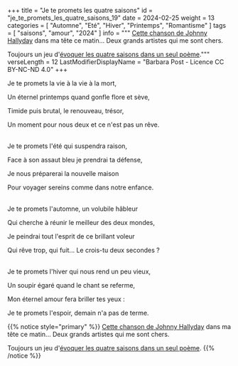+++
title = "Je te promets les quatre saisons"
id = "je_te_promets_les_quatre_saisons_19"
date = 2024-02-25
weight = 13
categories = [ "Automne", "Eté", "Hiver", "Printemps", "Romantisme" ]
tags = [ "saisons", "amour", "2024" ]
info = """
[Cette chanson de Johnny Hallyday](https://www.google.com/search?q=je+te+promets+johnny+hallyday) dans ma tête ce matin... Deux grands artistes qui me sont chers.

Toujours un jeu d'[évoquer les quatre saisons dans un seul poème](../14_quatorzieme_saison/a_la_course_aux_saisons)."""
verseLength = 12
LastModifierDisplayName = "Barbara Post - Licence CC BY-NC-ND 4.0"
+++

Je te promets la vie à la vie à la mort,

Un éternel printemps quand gonfle flore et sève,

Timide puis brutal, le renouveau, trésor,

Un moment pour nous deux et ce n'est pas un rêve.

 \
Je te promets l'été qui suspendra raison,

Face à son assaut bleu je prendrai ta défense,

Je nous préparerai la nouvelle maison

Pour voyager sereins comme dans notre enfance.

 \
Je te promets l'automne, un volubile hâbleur

Qui cherche à réunir le meilleur des deux mondes,

Je peindrai tout l'esprit de ce brillant voleur

Qui rêve trop, qui fuit... Le crois-tu deux secondes ?

 \
Je te promets l'hiver qui nous rend un peu vieux,

Un soupir égaré quand le chant se referme,

Mon éternel amour fera briller tes yeux :

Je te promets l'espoir, demain n'a pas de terme.

{{% notice style="primary" %}}
[Cette chanson de Johnny Hallyday](https://www.google.com/search?q=je+te+promets+johnny+hallyday) dans ma tête ce matin... Deux grands artistes qui me sont chers.

Toujours un jeu d'[évoquer les quatre saisons dans un seul poème](../14_quatorzieme_saison/a_la_course_aux_saisons).
{{% /notice %}}
